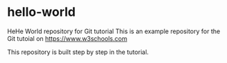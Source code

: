 # hello-world
HeHe World repository for Git tutorial
This is an example repository for the Git tutoial on https://www.w3schools.com

This repository is built step by step in the tutorial.

